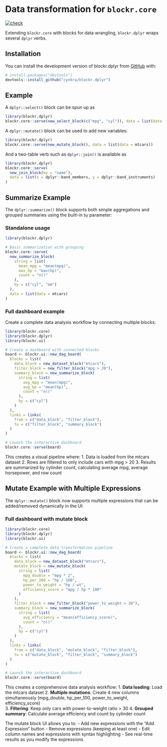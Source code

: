 
<!-- README.md is generated from README.Rmd. Please edit that file -->

# Data transformation for `blockr.core`

<!-- badges: start -->

[![check](https://github.com/cynkra/blockr.dplyr/actions/workflows/check.yaml/badge.svg)](https://github.com/cynkra/blockr.dplyr/actions/workflows/check.yaml)
<!-- badges: end -->

Extending `blockr.core` with blocks for data wrangling, `blockr.dplyr`
wraps several `dplyr` verbs.

## Installation

You can install the development version of blockr.dplyr from
[GitHub](https://github.com/) with:

``` r
# install.packages("devtools")
devtools::install_github("cynkra/blockr.dplyr")
```

## Example

A `dplyr::select()` block can be spun up as

``` r
library(blockr.dplyr)
blockr.core::serve(new_select_block(c("mpg", "cyl")), data = list(data = mtcars))
```

A `dplyr::mutate()` block can be used to add new variables:

``` r
library(blockr.dplyr)
blockr.core::serve(new_mutate_block(), data = list(data = mtcars))
```

And a two-table verb such as `dplyr::join()` is available as

``` r
library(blockr.dplyr)
blockr.core::serve(
  new_join_block(by = "name"),
  data = list(x = dplyr::band_members, y = dplyr::band_instruments)
)
```

## Summarize Example

The `dplyr::summarize()` block supports both simple aggregations and
grouped summaries using the built-in `by` parameter:

### Standalone usage

``` r
library(blockr.dplyr)

# Basic summarization with grouping
blockr.core::serve(
  new_summarize_block(
    string = list(
      mean_mpg = "mean(mpg)",
      max_hp = "max(hp)",
      count = "n()"
    ),
    by = c("cyl", "am")
  ),
  data = list(data = mtcars)
)
```

### Full dashboard example

Create a complete data analysis workflow by connecting multiple blocks:

``` r
library(blockr.core)
library(blockr.dplyr)
library(blockr.ui)

# Create a dashboard with connected blocks
board <- blockr.ui::new_dag_board(
  blocks = list(
    data_block = new_dataset_block("mtcars"),
    filter_block = new_filter_block("mpg > 20"),
    summary_block = new_summarize_block(
      string = list(
        avg_mpg = "mean(mpg)",
        avg_hp = "mean(hp)", 
        count = "n()"
      ),
      by = c("cyl")
    )
  ),
  links = links(
    from = c("data_block", "filter_block"),
    to = c("filter_block", "summary_block")
  )
)

# Launch the interactive dashboard
blockr.core::serve(board)
```

This creates a visual pipeline where: 1. Data is loaded from the mtcars
dataset 2. Rows are filtered to only include cars with mpg \> 20 3.
Results are summarized by cylinder count, calculating average mpg,
average horsepower, and row count

## Mutate Example with Multiple Expressions

The `dplyr::mutate()` block now supports multiple expressions that can
be added/removed dynamically in the UI:

### Full dashboard with mutate block

``` r
library(blockr.core)
library(blockr.dplyr)
library(blockr.ui)

# Create a complete data transformation pipeline
board <- blockr.ui::new_dag_board(
  blocks = list(
    data_block = new_dataset_block("mtcars"),
    mutate_block = new_mutate_block(
      string = list(
        mpg_double = "mpg * 2",
        hp_per_100 = "hp / 100", 
        power_to_weight = "hp / wt",
        efficiency_score = "mpg / hp * 100"
      )
    ),
    filter_block = new_filter_block("power_to_weight > 30"),
    summary_block = new_summarize_block(
      string = list(
        avg_efficiency = "mean(efficiency_score)",
        count = "n()"
      ),
      by = c("cyl")
    )
  ),
  links = links(
    from = c("data_block", "mutate_block", "filter_block"),
    to = c("mutate_block", "filter_block", "summary_block")
  )
)

# Launch the interactive dashboard
blockr.core::serve(board)
```

This creates a comprehensive data analysis workflow: 1. **Data
loading**: Load the mtcars dataset 2. **Multiple mutations**: Create 4
new columns simultaneously (mpg_double, hp_per_100, power_to_weight,
efficiency_score)  
3. **Filtering**: Keep only cars with power-to-weight ratio \> 30 4.
**Grouped summary**: Calculate average efficiency and count by cylinder
count

The mutate block UI allows you to: - Add new expressions with the “Add
Expression” button - Remove expressions (keeping at least one) - Edit
column names and expressions with syntax highlighting - See real-time
results as you modify the expressions
